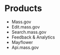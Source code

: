 # Products

* Mass.gov
* Edit.mass.gov
* Search.mass.gov
* Feedback & Analytics
* Mayflower
* Api.mass.gov
